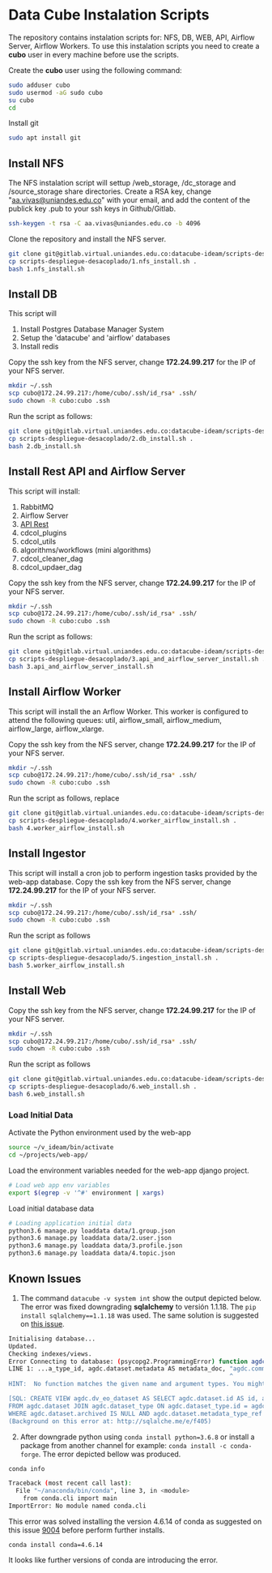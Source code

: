 # Data Cube Instalation Scripts

The repository contains instalation scripts for: NFS, DB, WEB, API, Airflow Server, Airflow Workers. To use this instalation scripts you need to create a **cubo** user in every machine before use the scripts.

Create the **cubo** user using the following command:

```sh 
sudo adduser cubo
sudo usermod -aG sudo cubo
su cubo
cd
```

Install git

```sh 
sudo apt install git
```

## Install NFS

The NFS instalation script will settup /web_storage, /dc_storage and /source_storage share directories. Create a RSA key, change "aa.vivas@uniandes.edu.co" with your email, and add the content of the publick key .pub to your ssh keys in Github/Gitlab.

```sh 
ssh-keygen -t rsa -C aa.vivas@uniandes.edu.co -b 4096
```

Clone the repository and install the NFS server.

```sh 
git clone git@gitlab.virtual.uniandes.edu.co:datacube-ideam/scripts-despliegue-desacoplado.git
cp scripts-despliegue-desacoplado/1.nfs_install.sh .
bash 1.nfs_install.sh
```

## Install DB

This script will

1. Install Postgres Database Manager System
2. Setup the 'datacube' and 'airflow' databases
3. Install redis

Copy the ssh key from the NFS server, change **172.24.99.217** for the IP of your NFS server.

```sh
mkdir ~/.ssh
scp cubo@172.24.99.217:/home/cubo/.ssh/id_rsa* .ssh/
sudo chown -R cubo:cubo .ssh
```

Run the script as follows:

```sh
git clone git@gitlab.virtual.uniandes.edu.co:datacube-ideam/scripts-despliegue-desacoplado.git
cp scripts-despliegue-desacoplado/2.db_install.sh .
bash 2.db_install.sh
```

## Install Rest API and Airflow Server

This script will install:

1. RabbitMQ 
2. Airflow Server
3. [API Rest](https://gitlab.virtual.uniandes.edu.co/datacube-ideam/api-rest)
4. cdcol_plugins
5. cdcol_utils
6. algorithms/workflows (mini algorithms)
7. cdcol_cleaner_dag
8. cdcol_updaer_dag

Copy the ssh key from the NFS server, change **172.24.99.217** for the IP of your NFS server.

```sh
mkdir ~/.ssh
scp cubo@172.24.99.217:/home/cubo/.ssh/id_rsa* .ssh/
sudo chown -R cubo:cubo .ssh
```

Run the script as follows:

```sh
git clone git@gitlab.virtual.uniandes.edu.co:datacube-ideam/scripts-despliegue-desacoplado.git
cp scripts-despliegue-desacoplado/3.api_and_airflow_server_install.sh .
bash 3.api_and_airflow_server_install.sh
```

## Install Airflow Worker

This script will install the an Arflow Worker. This worker is configured to attend the following queues: util, airflow_small, airflow_medium, airflow_large, airflow_xlarge.

Copy the ssh key from the NFS server, change **172.24.99.217** for the IP of your NFS server.

```sh
mkdir ~/.ssh
scp cubo@172.24.99.217:/home/cubo/.ssh/id_rsa* .ssh/
sudo chown -R cubo:cubo .ssh
```

Run the script as follows, replace

```sh
git clone git@gitlab.virtual.uniandes.edu.co:datacube-ideam/scripts-despliegue-desacoplado.git
cp scripts-despliegue-desacoplado/4.worker_airflow_install.sh .
bash 4.worker_airflow_install.sh
```

## Install Ingestor

This script will install a cron job to perform ingestion tasks provided by the web-app database.
Copy the ssh key from the NFS server, change **172.24.99.217** for the IP of your NFS server.

```sh
mkdir ~/.ssh
scp cubo@172.24.99.217:/home/cubo/.ssh/id_rsa* .ssh/
sudo chown -R cubo:cubo .ssh
```

Run the script as follows

```sh 
git clone git@gitlab.virtual.uniandes.edu.co:datacube-ideam/scripts-despliegue-desacoplado.git
cp scripts-despliegue-desacoplado/5.ingestion_install.sh .
bash 5.worker_airflow_install.sh
```

## Install Web

Copy the ssh key from the NFS server, change **172.24.99.217** for the IP of your NFS server.

```sh
mkdir ~/.ssh
scp cubo@172.24.99.217:/home/cubo/.ssh/id_rsa* .ssh/
sudo chown -R cubo:cubo .ssh
```

Run the script as follows

```sh 
git clone git@gitlab.virtual.uniandes.edu.co:datacube-ideam/scripts-despliegue-desacoplado.git
cp scripts-despliegue-desacoplado/6.web_install.sh .
bash 6.web_install.sh
```

### Load Initial Data

Activate the Python environment used by the web-app

```sh 
source ~/v_ideam/bin/activate
cd ~/projects/web-app/
```

Load the environment variables needed for the web-app django project.

```sh 
# Load web app env variables
export $(egrep -v '^#' environment | xargs)
```

Load initial database data

```sh 
# Loading application initial data
python3.6 manage.py loaddata data/1.group.json
python3.6 manage.py loaddata data/2.user.json
python3.6 manage.py loaddata data/3.profile.json
python3.6 manage.py loaddata data/4.topic.json
```

## Known Issues

1. The command ```datacube -v system int``` show the output depicted below. The error was fixed downgrading **sqlalchemy** to versión 1.1.18. The ```pip install sqlalchemy==1.1.18``` was used. The same solution is suggested on [this issue](https://github.com/opendatacube/datacube-core/issues/667). 

```sh 
Initialising database...
Updated.
Checking indexes/views.
Error Connecting to database: (psycopg2.ProgrammingError) function agdc.common_timestamp(text) does not exist
LINE 1: ...a_type_id, agdc.dataset.metadata AS metadata_doc, "agdc.comm...
                                                             ^
HINT:  No function matches the given name and argument types. You might need to add explicit type casts.

[SQL: CREATE VIEW agdc.dv_eo_dataset AS SELECT agdc.dataset.id AS id, agdc.dataset.added AS indexed_time, agdc.dataset.added_by AS indexed_by, agdc.dataset_type.name AS product, agdc.dataset.dataset_type_ref AS dataset_type_id, agdc.metadata_type.name AS metadata_type, agdc.dataset.metadata_type_ref AS metadata_type_id, agdc.dataset.metadata AS metadata_doc, "agdc.common_timestamp"(agdc.dataset.metadata #>> '{creation_dt}') AS creation_time, agdc.dataset.metadata #>> '{format, name}' AS format, agdc.dataset.metadata #>> '{ga_label}' AS label, "agdc.float8range"(least(CAST(agdc.dataset.metadata #>> '{extent, coord, ur, lat}' AS DOUBLE PRECISION), CAST(agdc.dataset.metadata #>> '{extent, coord, lr, lat}' AS DOUBLE PRECISION), CAST(agdc.dataset.metadata #>> '{extent, coord, ul, lat}' AS DOUBLE PRECISION), CAST(agdc.dataset.metadata #>> '{extent, coord, ll, lat}' AS DOUBLE PRECISION)), greatest(CAST(agdc.dataset.metadata #>> '{extent, coord, ur, lat}' AS DOUBLE PRECISION), CAST(agdc.dataset.metadata #>> '{extent, coord, lr, lat}' AS DOUBLE PRECISION), CAST(agdc.dataset.metadata #>> '{extent, coord, ul, lat}' AS DOUBLE PRECISION), CAST(agdc.dataset.metadata #>> '{extent, coord, ll, lat}' AS DOUBLE PRECISION)), '[]') AS lat, "agdc.float8range"(least(CAST(agdc.dataset.metadata #>> '{extent, coord, ul, lon}' AS DOUBLE PRECISION), CAST(agdc.dataset.metadata #>> '{extent, coord, ur, lon}' AS DOUBLE PRECISION), CAST(agdc.dataset.metadata #>> '{extent, coord, ll, lon}' AS DOUBLE PRECISION), CAST(agdc.dataset.metadata #>> '{extent, coord, lr, lon}' AS DOUBLE PRECISION)), greatest(CAST(agdc.dataset.metadata #>> '{extent, coord, ul, lon}' AS DOUBLE PRECISION), CAST(agdc.dataset.metadata #>> '{extent, coord, ur, lon}' AS DOUBLE PRECISION), CAST(agdc.dataset.metadata #>> '{extent, coord, ll, lon}' AS DOUBLE PRECISION), CAST(agdc.dataset.metadata #>> '{extent, coord, lr, lon}' AS DOUBLE PRECISION)), '[]') AS lon, tstzrange(least("agdc.common_timestamp"(agdc.dataset.metadata #>> '{extent, from_dt}'), "agdc.common_timestamp"(agdc.dataset.metadata #>> '{extent, center_dt}')), greatest("agdc.common_timestamp"(agdc.dataset.metadata #>> '{extent, to_dt}'), "agdc.common_timestamp"(agdc.dataset.metadata #>> '{extent, center_dt}')), '[]') AS time, agdc.dataset.metadata #>> '{platform, code}' AS platform, agdc.dataset.metadata #>> '{instrument, name}' AS instrument, agdc.dataset.metadata #>> '{product_type}' AS product_type 
FROM agdc.dataset JOIN agdc.dataset_type ON agdc.dataset_type.id = agdc.dataset.dataset_type_ref JOIN agdc.metadata_type ON agdc.metadata_type.id = agdc.dataset_type.metadata_type_ref 
WHERE agdc.dataset.archived IS NULL AND agdc.dataset.metadata_type_ref = 1]
(Background on this error at: http://sqlalche.me/e/f405)
```

2. After downgrade python using  ```conda install python=3.6.8``` or install a package from another channel for example: ```conda install -c conda-forge```. The error depicted bellow was produced.

```sh
conda info

Traceback (most recent call last):
  File "~/anaconda/bin/conda", line 3, in <module>
    from conda.cli import main
ImportError: No module named conda.cli
```

This error was solved installing the version 4.6.14 of conda as suggested on this issue [9004](https://github.com/conda/conda/issues/9004) before perform further installs.

`conda install conda=4.6.14
`

It looks like further versions of conda are introducing the error.
